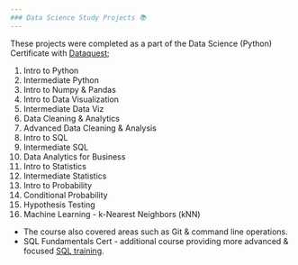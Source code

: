 ```yaml
---
### Data Science Study Projects 📚
---
```


These projects were completed as a part of the Data Science (Python) Certificate with [Dataquest](https://www.dataquest.io/path/data-scientist/); 

1. Intro to Python
2. Intermediate Python 
3. Intro to Numpy & Pandas
4. Intro to Data Visualization
5. Intermediate Data Viz
6. Data Cleaning & Analytics 
7. Advanced Data Cleaning & Analysis
8. Intro to SQL
9. Intermediate SQL
10. Data Analytics for Business
11. Intro to Statistics
12. Intermediate Statistics
13. Intro to Probability
14. Conditional Probability
15. Hypothesis Testing
16. Machine Learning - k-Nearest Neighbors (kNN)


- The course also covered areas such as Git & command line operations.
- SQL Fundamentals Cert - additional course providing more advanced & focused [SQL training](https://www.dataquest.io/path/sql-skills/).

